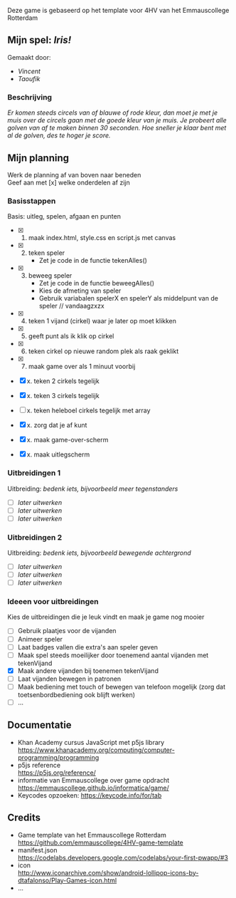 Deze game is gebaseerd op het template voor 4HV van het Emmauscollege Rotterdam

## Mijn spel: *Iris!*
Gemaakt door:
- *Vincent*
- *Taoufik*

### Beschrijving
*Er komen steeds circels van of blauwe of rode kleur, dan moet je met je muis over de circels gaan met de goede kleur van je muis. Je probeert alle golven van af te maken binnen 30 seconden. Hoe sneller je klaar bent met al de golven, des te hoger je score.*

## Mijn planning
Werk de planning af van boven naar beneden<br>
Geef aan met [x] welke onderdelen af zijn

### Basisstappen
Basis: uitleg, spelen, afgaan en punten
- [x] 1. maak index.html, style.css en script.js met canvas
- [x] 2. teken speler
        - Zet je code in de functie tekenAlles()
- [x] 3. beweeg speler
        - Zet je code in de functie beweegAlles()
        - Kies de afmeting van speler
        - Gebruik variabalen spelerX en spelerY als middelpunt van de speler // vandaagzxzx
- [x] 4. teken 1 vijand (cirkel) waar je later op moet klikken 
- [x] 5. geeft punt als ik klik op cirkel
- [x] 6. teken cirkel op nieuwe random plek als raak geklikt
- [x] 7. maak game over als 1 minuut voorbij 
- [x] x. teken 2 cirkels tegelijk
- [x] x. teken 3 cirkels tegelijk
- [ ] x. teken heleboel cirkels tegelijk met array

- [x] x. zorg dat je af kunt
- [x] x. maak game-over-scherm
- [x] x. maak uitlegscherm

### Uitbreidingen 1
Uitbreiding: *bedenk iets, bijvoorbeeld meer tegenstanders*
- [ ] *later uitwerken*
- [ ] *later uitwerken*
- [ ] *later uitwerken*

### Uitbreidingen 2
Uitbreiding: *bedenk iets, bijvoorbeeld bewegende achtergrond*
- [ ] *later uitwerken*
- [ ] *later uitwerken*
- [ ] *later uitwerken*

### Ideeen voor uitbreidingen
Kies de uitbreidingen die je leuk vindt en maak je game nog mooier
- [ ] Gebruik plaatjes voor de vijanden
- [ ] Animeer speler
- [ ] Laat badges vallen die extra's aan speler geven
- [ ] Maak spel steeds moeilijker door toenemend aantal vijanden met tekenVijand
- [x] Maak andere vijanden bij toenemen tekenVijand
- [ ] Laat vijanden bewegen in patronen
- [ ] Maak bediening met touch of bewegen van telefoon mogelijk (zorg dat toetsenbordbediening ook blijft werken)
- [ ] ...

## Documentatie
- Khan Academy cursus JavaScript met p5js library <br>
https://www.khanacademy.org/computing/computer-programming/programming
- p5js reference <br>
https://p5js.org/reference/
- informatie van Emmauscollege over game opdracht <br>
https://emmauscollege.github.io/informatica/game/
- Keycodes opzoeken:
https://keycode.info/for/tab

## Credits
- Game template van het Emmauscollege Rotterdam <br>
        https://github.com/emmauscollege/4HV-game-template
- manifest.json <br>
        https://codelabs.developers.google.com/codelabs/your-first-pwapp/#3
- icon <br>
        http://www.iconarchive.com/show/android-lollipop-icons-by-dtafalonso/Play-Games-icon.html
- ...
